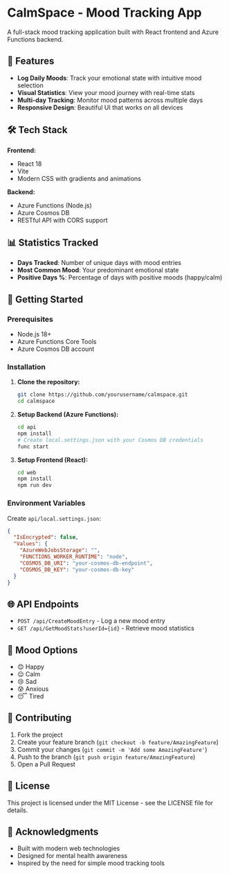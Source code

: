 # CalmSpace - Mood Tracking App

A full-stack mood tracking application built with React frontend and Azure Functions backend.

## 🌟 Features

- **Log Daily Moods**: Track your emotional state with intuitive mood selection
- **Visual Statistics**: View your mood journey with real-time stats
- **Multi-day Tracking**: Monitor mood patterns across multiple days
- **Responsive Design**: Beautiful UI that works on all devices

## 🛠️ Tech Stack

**Frontend:**
- React 18
- Vite
- Modern CSS with gradients and animations

**Backend:**
- Azure Functions (Node.js)
- Azure Cosmos DB
- RESTful API with CORS support

## 📊 Statistics Tracked

- **Days Tracked**: Number of unique days with mood entries
- **Most Common Mood**: Your predominant emotional state
- **Positive Days %**: Percentage of days with positive moods (happy/calm)

## 🚀 Getting Started

### Prerequisites
- Node.js 18+
- Azure Functions Core Tools
- Azure Cosmos DB account

### Installation

1. **Clone the repository:**
   ```bash
   git clone https://github.com/yourusername/calmspace.git
   cd calmspace
   ```

2. **Setup Backend (Azure Functions):**
   ```bash
   cd api
   npm install
   # Create local.settings.json with your Cosmos DB credentials
   func start
   ```

3. **Setup Frontend (React):**
   ```bash
   cd web
   npm install
   npm run dev
   ```

### Environment Variables

Create `api/local.settings.json`:
```json
{
  "IsEncrypted": false,
  "Values": {
    "AzureWebJobsStorage": "",
    "FUNCTIONS_WORKER_RUNTIME": "node",
    "COSMOS_DB_URI": "your-cosmos-db-endpoint",
    "COSMOS_DB_KEY": "your-cosmos-db-key"
  }
}
```

## 🌐 API Endpoints

- `POST /api/CreateMoodEntry` - Log a new mood entry
- `GET /api/GetMoodStats?userId={id}` - Retrieve mood statistics

## 💝 Mood Options

- 😊 Happy
- 😌 Calm  
- 😢 Sad
- 😰 Anxious
- 😴 Tired

## 🤝 Contributing

1. Fork the project
2. Create your feature branch (`git checkout -b feature/AmazingFeature`)
3. Commit your changes (`git commit -m 'Add some AmazingFeature'`)
4. Push to the branch (`git push origin feature/AmazingFeature`)
5. Open a Pull Request

## 📄 License

This project is licensed under the MIT License - see the LICENSE file for details.

## 🙏 Acknowledgments

- Built with modern web technologies
- Designed for mental health awareness
- Inspired by the need for simple mood tracking tools

